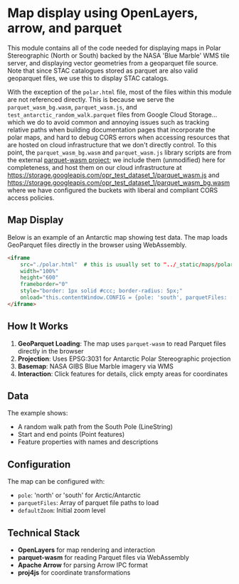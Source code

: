 # Map display using OpenLayers, arrow, and parquet

This module contains all of the code needed for displaying maps in Polar
Stereographic (North or South) backed by the NASA 'Blue Marble' WMS tile
server, and displaying vector geometries from a geoparquet file source.
Note that since STAC catalogues stored as parquet are also valid
geoparquet files, we use this to display STAC catalogs.

With the exception of the `polar.html` file, most of the files within
this module are not referenced directly. This is because we serve the
`parquet_wasm_bg.wasm`, `parquet_wasm.js`, and
`test_antarctic_random_walk.parquet` files from Google Cloud Storage...
which we do to avoid common and annoying issues such as tracking
relative paths when building documentation pages that incorporate the
polar maps, and hard to debug CORS errors when accessing resources that
are hosted on cloud infrastructure that we don't directly control. To
this point, the `parquet_wasm_bg.wasm` and `parquet_wasm.js` library scripts
are from the external [parquet-wasm
project](https://github.com/kylebarron/parquet-wasm); we include them
(unmodified) here for completeness, and host them on our cloud infrastructure
at https://storage.googleapis.com/opr_test_dataset_1/parquet_wasm.js and
https://storage.googleapis.com/opr_test_dataset_1/parquet_wasm_bg.wasm where we
have configured the buckets with liberal and compliant CORS access policies.

## Map Display

Below is an example of an Antarctic map showing test data. The map loads GeoParquet files directly in the browser using WebAssembly.

```html
<iframe 
    src="./polar.html"  # this is usually set to "../_static/maps/polar.html" in our docs generation code
    width="100%" 
    height="600"
    frameborder="0"
    style="border: 1px solid #ccc; border-radius: 5px;"
    onload="this.contentWindow.CONFIG = {pole: 'south', parquetFiles: ['https://storage.googleapis.com/opr_test_dataset_1/test_antarctic_random_walk.parquet'], defaultZoom: 3}">
</iframe>
```

## How It Works

1. **GeoParquet Loading**: The map uses `parquet-wasm` to read Parquet files directly in the browser
2. **Projection**: Uses EPSG:3031 for Antarctic Polar Stereographic projection
3. **Basemap**: NASA GIBS Blue Marble imagery via WMS
4. **Interaction**: Click features for details, click empty areas for coordinates

## Data

The example shows:
- A random walk path from the South Pole (LineString)
- Start and end points (Point features)
- Feature properties with names and descriptions

## Configuration

The map can be configured with:
- `pole`: 'north' or 'south' for Arctic/Antarctic
- `parquetFiles`: Array of parquet file paths to load
- `defaultZoom`: Initial zoom level

## Technical Stack

- **OpenLayers** for map rendering and interaction
- **parquet-wasm** for reading Parquet files via WebAssembly
- **Apache Arrow** for parsing Arrow IPC format
- **proj4js** for coordinate transformations
